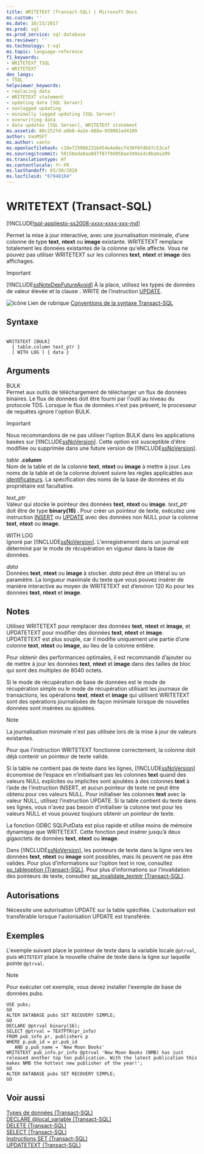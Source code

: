 ```yaml
---
title: WRITETEXT (Transact-SQL) | Microsoft Docs
ms.custom: ''
ms.date: 10/23/2017
ms.prod: sql
ms.prod_service: sql-database
ms.reviewer: ''
ms.technology: t-sql
ms.topic: language-reference
f1_keywords:
- WRITETEXT_TSQL
- WRITETEXT
dev_langs:
- TSQL
helpviewer_keywords:
- replacing data
- WRITETEXT statement
- updating data [SQL Server]
- nonlogged updating
- minimally logged updating [SQL Server]
- overwriting data
- data updates [SQL Server], WRITETEXT statement
ms.assetid: 80c252fd-a8b8-4a2e-888a-059081ed4109
author: VanMSFT
ms.author: vanto
ms.openlocfilehash: c10e7259062316454e4e0ecf430f6fdb87c53caf
ms.sourcegitcommit: 58158eda0aa0d7f87f9d958ae349a14c0ba8a209
ms.translationtype: HT
ms.contentlocale: fr-FR
ms.lasthandoff: 03/30/2020
ms.locfileid: "67948104"
---
```

# <a name="writetext-transact-sql"></a>WRITETEXT (Transact-SQL)
[!INCLUDE[tsql-appliesto-ss2008-xxxx-xxxx-xxx-md](../../includes/tsql-appliesto-ss2008-xxxx-xxxx-xxx-md.md)]

  Permet la mise à jour interactive, avec une journalisation minimale, d’une colonne de type **text**, **ntext** ou **image** existante. WRITETEXT remplace totalement les données existantes de la colonne qu'elle affecte. Vous ne pouvez pas utiliser WRITETEXT sur les colonnes **text**, **ntext** et **image** des affichages.  
  
> [!IMPORTANT]
>  [!INCLUDE[ssNoteDepFutureAvoid](../../includes/ssnotedepfutureavoid-md.md)] À la place, utilisez les types de données de valeur élevée et la clause **.** WRITE de l’instruction [UPDATE](../../t-sql/queries/update-transact-sql.md).  
  
 ![Icône Lien de rubrique](../../database-engine/configure-windows/media/topic-link.gif "Icône du lien de rubrique") [Conventions de la syntaxe Transact-SQL](../../t-sql/language-elements/transact-sql-syntax-conventions-transact-sql.md)  
  
## <a name="syntax"></a>Syntaxe  
  
```  
  
WRITETEXT [BULK]  
  { table.column text_ptr }  
  [ WITH LOG ] { data }  
```  
  
## <a name="arguments"></a>Arguments  
 BULK  
 Permet aux outils de téléchargement de télécharger un flux de données binaires. Le flux de données doit être fourni par l'outil au niveau du protocole TDS. Lorsque le flux de données n'est pas présent, le processeur de requêtes ignore l'option BULK.  
  
> [!IMPORTANT]  
>  Nous recommandons de ne pas utiliser l'option BULK dans les applications basées sur [!INCLUDE[ssNoVersion](../../includes/ssnoversion-md.md)]. Cette option est susceptible d'être modifiée ou supprimée dans une future version de [!INCLUDE[ssNoVersion](../../includes/ssnoversion-md.md)].  
  
 *table* **.column**  
 Nom de la table et de la colonne **text**, **ntext** ou **image** à mettre à jour. Les noms de la table et de la colonne doivent suivre les règles applicables aux [identificateurs](../../relational-databases/databases/database-identifiers.md). La spécification des noms de la base de données et du propriétaire est facultative.  
  
 *text_ptr*  
 Valeur qui stocke le pointeur des données **text**, **ntext** ou **image**. *text_ptr* doit être de type **binary(16)** . Pour créer un pointeur de texte, exécutez une instruction [INSERT](../../t-sql/statements/insert-transact-sql.md) ou [UPDATE](../../t-sql/queries/update-transact-sql.md) avec des données non NULL pour la colonne **text**, **ntext** ou **image**.  
  
 WITH LOG  
 Ignoré par [!INCLUDE[ssNoVersion](../../includes/ssnoversion-md.md)]. L'enregistrement dans un journal est déterminé par le mode de récupération en vigueur dans la base de données.  
  
 *data*  
 Données **text**, **ntext** ou **image** à stocker. *data* peut être un littéral ou un paramètre. La longueur maximale du texte que vous pouvez insérer de manière interactive au moyen de WRITETEXT est d’environ 120 Ko pour les données **text**, **ntext** et **image**.  
  
## <a name="remarks"></a>Notes  
 Utilisez WRITETEXT pour remplacer des données **text**, **ntext** et **image**, et UPDATETEXT pour modifier des données **text**, **ntext** et **image**. UPDATETEXT est plus souple, car il modifie uniquement une partie d’une colonne **text**, **ntext** ou **image**, au lieu de la colonne entière.  
  
 Pour obtenir des performances optimales, il est recommandé d’ajouter ou de mettre à jour les données **text**, **ntext** et **image** dans des tailles de bloc qui sont des multiples de 8040 octets.  
  
 Si le mode de récupération de base de données est le mode de récupération simple ou le mode de récupération utilisant les journaux de transactions, les opérations **text**, **ntext** et **image** qui utilisent WRITETEXT sont des opérations journalisées de façon minimale lorsque de nouvelles données sont insérées ou ajoutées.  
  
> [!NOTE]  
>  La journalisation minimale n'est pas utilisée lors de la mise à jour de valeurs existantes.  
  
 Pour que l'instruction WRITETEXT fonctionne correctement, la colonne doit déjà contenir un pointeur de texte valide.  
  
 Si la table ne contient pas de texte dans les lignes, [!INCLUDE[ssNoVersion](../../includes/ssnoversion-md.md)] économise de l’espace en n’initialisant pas les colonnes **text** quand des valeurs NULL explicites ou implicites sont ajoutées à des colonnes **text** à l’aide de l’instruction INSERT, et aucun pointeur de texte ne peut être obtenu pour ces valeurs NULL. Pour initialiser les colonnes **text** avec la valeur NULL, utilisez l’instruction UPDATE. Si la table contient du texte dans ses lignes, vous n'avez pas besoin d'initialiser la colonne text pour les valeurs NULL et vous pouvez toujours obtenir un pointeur de texte.  
  
 La fonction ODBC SQLPutData est plus rapide et utilise moins de mémoire dynamique que WRITETEXT. Cette fonction peut insérer jusqu’à deux gigaoctets de données **text**, **ntext** ou **image**.  
  
 Dans [!INCLUDE[ssNoVersion](../../includes/ssnoversion-md.md)], les pointeurs de texte dans la ligne vers les données **text**, **ntext** ou **image** sont possibles, mais ils peuvent ne pas être valides. Pour plus d’informations sur l’option text in row, consultez [sp_tableoption &#40;Transact-SQL&#41;](../../relational-databases/system-stored-procedures/sp-tableoption-transact-sql.md). Pour plus d’informations sur l’invalidation des pointeurs de texte, consultez [sp_invalidate_textptr &#40;Transact-SQL&#41;](../../relational-databases/system-stored-procedures/sp-invalidate-textptr-transact-sql.md).  
  
## <a name="permissions"></a>Autorisations  
 Nécessite une autorisation UPDATE sur la table spécifiée. L'autorisation est transférable lorsque l'autorisation UPDATE est transférée.  
  
## <a name="examples"></a>Exemples  
 L'exemple suivant place le pointeur de texte dans la variable locale `@ptrval`, puis `WRITETEXT` place la nouvelle chaîne de texte dans la ligne sur laquelle pointe `@ptrval`.  
  
> [!NOTE]  
>  Pour exécuter cet exemple, vous devez installer l'exemple de base de données pubs.  
  
```  
USE pubs;  
GO  
ALTER DATABASE pubs SET RECOVERY SIMPLE;  
GO  
DECLARE @ptrval binary(16);  
SELECT @ptrval = TEXTPTR(pr_info)   
FROM pub_info pr, publishers p  
WHERE p.pub_id = pr.pub_id   
   AND p.pub_name = 'New Moon Books'  
WRITETEXT pub_info.pr_info @ptrval 'New Moon Books (NMB) has just released another top ten publication. With the latest publication this makes NMB the hottest new publisher of the year!';  
GO  
ALTER DATABASE pubs SET RECOVERY SIMPLE;  
GO  
```  
  
## <a name="see-also"></a>Voir aussi  
 [Types de données &#40;Transact-SQL&#41;](../../t-sql/data-types/data-types-transact-sql.md)   
 [DECLARE @local_variable &#40;Transact-SQL&#41;](../../t-sql/language-elements/declare-local-variable-transact-sql.md)   
 [DELETE &#40;Transact-SQL&#41;](../../t-sql/statements/delete-transact-sql.md)   
 [SELECT &#40;Transact-SQL&#41;](../../t-sql/queries/select-transact-sql.md)   
 [Instructions SET &#40;Transact-SQL&#41;](../../t-sql/statements/set-statements-transact-sql.md)   
 [UPDATETEXT &#40;Transact-SQL&#41;](../../t-sql/queries/updatetext-transact-sql.md)  
  
  
